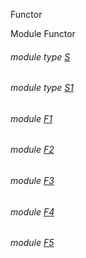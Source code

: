 Functor

Module Functor

<a id="module-type-S"></a>

###### module type [S](Functor.module-type-S.md)

<a id="module-type-S1"></a>

###### module type [S1](Functor.module-type-S1.md)

<a id="module-F1"></a>

###### module [F1](Functor.F1.md)

<a id="module-F2"></a>

###### module [F2](Functor.F2.md)

<a id="module-F3"></a>

###### module [F3](Functor.F3.md)

<a id="module-F4"></a>

###### module [F4](Functor.F4.md)

<a id="module-F5"></a>

###### module [F5](Functor.F5.md)